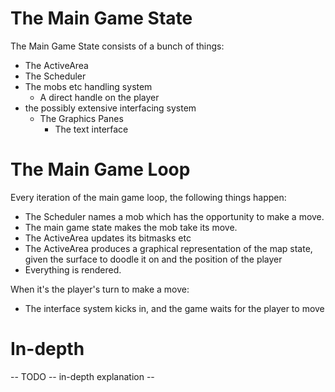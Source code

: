 # The Main Game State #

The Main Game State consists of a bunch of things:
  * The ActiveArea
  * The Scheduler
  * The mobs etc handling system
    * A direct handle on the player
  * the possibly extensive interfacing system
    * The Graphics Panes
      * The text interface

# The Main Game Loop #
Every iteration of the main game loop, the following things happen:

  * The Scheduler names a mob which has the opportunity to make a move.
  * The main game state makes the mob take its move.
  * The ActiveArea updates its bitmasks etc
  * The ActiveArea produces a graphical representation of the map state, given the surface to doodle it on and the position of the player
  * Everything is rendered.

When it's the player's turn to make a move:
  * The interface system kicks in, and the game waits for the player to move

# In-depth #
-- TODO -- in-depth explanation --